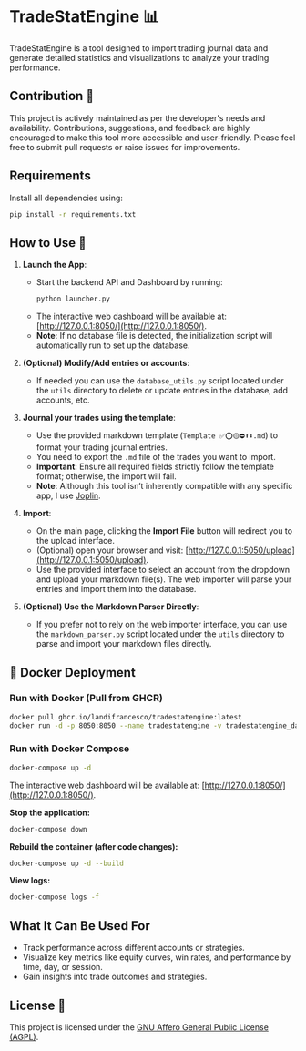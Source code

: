 # TradeStatEngine 📊

TradeStatEngine is a tool designed to import trading journal data and generate detailed statistics and visualizations to analyze your trading performance.

## Contribution 🙌
This project is actively maintained as per the developer's needs and availability. Contributions, suggestions, and feedback are highly encouraged to make this tool more accessible and user-friendly. Please feel free to submit pull requests or raise issues for improvements.

## Requirements
Install all dependencies using:
```bash
pip install -r requirements.txt
```

## How to Use 🚦

1. **Launch the App**:
   - Start the backend API and Dashboard by running:
     ```bash
     python launcher.py
     ```
   - The interactive web dashboard will be available at: [http://127.0.0.1:8050/](http://127.0.0.1:8050/).
   - **Note**: If no database file is detected, the initialization script will automatically run to set up the database.

2. **(Optional) Modify/Add entries or accounts**:
   - If needed you can use the `database_utils.py` script located under the `utils` directory to delete or update entries in the database, add accounts, etc.

3. **Journal your trades using the template**:
   - Use the provided markdown template (`Template ✅⭕🟡⛔⬆️⬇️.md`) to format your trading journal entries.
   - You need to export the `.md` file of the trades you want to import.
   - **Important**: Ensure all required fields strictly follow the template format; otherwise, the import will fail.
   - **Note**: Although this tool isn’t inherently compatible with any specific app, I use [Joplin](https://joplinapp.org/).

4. **Import**:
   - On the main page, clicking the **Import File** button will redirect you to the upload interface.
   - (Optional) open your browser and visit: [http://127.0.0.1:5050/upload](http://127.0.0.1:5050/upload).
   - Use the provided interface to select an account from the dropdown and upload your markdown file(s). The web importer will parse your entries and import them into the database.

5. **(Optional) Use the Markdown Parser Directly**:
   - If you prefer not to rely on the web importer interface, you can use the `markdown_parser.py` script located under the `utils` directory to parse and import your markdown files directly.

## 🐳 Docker Deployment 

### **Run with Docker (Pull from GHCR)**
```bash
docker pull ghcr.io/landifrancesco/tradestatengine:latest
docker run -d -p 8050:8050 --name tradestatengine -v tradestatengine_data:/app/data ghcr.io/landifrancesco/tradestatengine:latest
```

### **Run with Docker Compose**
```bash
docker-compose up -d
```

The interactive web dashboard will be available at: [http://127.0.0.1:8050/](http://127.0.0.1:8050/).

**Stop the application:**
```bash
docker-compose down
```

**Rebuild the container (after code changes):**
```bash
docker-compose up -d --build
```

**View logs:**
```bash
docker-compose logs -f
```

## What It Can Be Used For
- Track performance across different accounts or strategies.
- Visualize key metrics like equity curves, win rates, and performance by time, day, or session.
- Gain insights into trade outcomes and strategies.

## License 📜

This project is licensed under the [GNU Affero General Public License (AGPL)](https://www.gnu.org/licenses/agpl-3.0.en.html).
